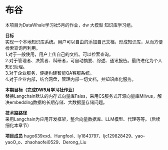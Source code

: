 # 布谷
本项目为DataWhale学习社5月的作业，dw 大模型 知识库学习组。

**目标**  
 实现一个本地知识库系统。用户可以自由的添加自己文档，形成知识库，从而方便检索查询再利用。  
1.对于一般使用，用户上传自己的文档。可以检索查询。  
2.对于管理者、决策者、科研者，可自动摘要、综述、通讯报告。最终进化为个人知识助理。  
3.对于企业服务，便捷构建智能QA客服系统。  
4.对于企业内部，结合网盘，管理内部一切文档，并知识库化服务。  


**本期目标（完成DW5月学习社作业）**  
替换Langchain默认的内存式向量库Faiss，采用CS服务式开源向量库Milvus，解决embedding数据的长期存储、大数据量存储问题。

**技术路路径**  
采用Langchain为应用开发框架，整合向量数据库、LLM模型、代理等等。（后续细化本章节）



**项目成员**
hugo639xxd、Hungfool、ly1843797、ljc129828429、yao-yaoO_o、zhaohaofei0529、Derong_Liu
